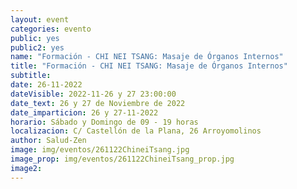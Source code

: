 ```yaml
---
layout: event
categories: evento
public: yes
public2: yes
name: "Formación - CHI NEI TSANG: Masaje de Órganos Internos"
title: "Formación - CHI NEI TSANG: Masaje de Órganos Internos"
subtitle:
date: 26-11-2022
dateVisible: 2022-11-26 y 27 23:00:00
date_text: 26 y 27 de Noviembre de 2022
date_imparticion: 26 y 27-11-2022
horario: Sábado y Domingo de 09 - 19 horas
localizacion: C/ Castellón de la Plana, 26 Arroyomolinos
author: Salud-Zen
image: img/eventos/261122ChineiTsang.jpg
image_prop: img/eventos/261122ChineiTsang_prop.jpg
image2:
---
```

